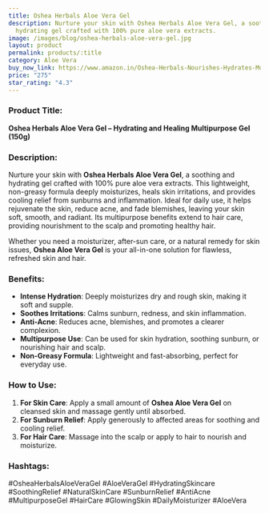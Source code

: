 ```yaml
---
title: Oshea Herbals Aloe Vera Gel
description: Nurture your skin with Oshea Herbals Aloe Vera Gel, a soothing and
  hydrating gel crafted with 100% pure aloe vera extracts.
image: /images/blog/oshea-herbals-aloe-vera-gel.jpg
layout: product
permalink: products/:title
category: Aloe Vera
buy_now_link: https://www.amazon.in/Oshea-Herbals-Nourishes-Hydrates-Multipurpose/dp/B0D45J179P/ref=sr_1_1_sspa?crid=1XMIOQ4WPBG6X&tag=ayushmonk-21
price: "275"
star_rating: "4.3"
---
```

### Product Title:
**Oshea Herbals Aloe Vera Gel – Hydrating and Healing Multipurpose Gel (150g)**

### Description:
Nurture your skin with **Oshea Herbals Aloe Vera Gel**, a soothing and hydrating gel crafted with 100% pure aloe vera extracts. This lightweight, non-greasy formula deeply moisturizes, heals skin irritations, and provides cooling relief from sunburns and inflammation. Ideal for daily use, it helps rejuvenate the skin, reduce acne, and fade blemishes, leaving your skin soft, smooth, and radiant. Its multipurpose benefits extend to hair care, providing nourishment to the scalp and promoting healthy hair.

Whether you need a moisturizer, after-sun care, or a natural remedy for skin issues, **Oshea Aloe Vera Gel** is your all-in-one solution for flawless, refreshed skin and hair.

### Benefits:
- **Intense Hydration**: Deeply moisturizes dry and rough skin, making it soft and supple.
- **Soothes Irritations**: Calms sunburn, redness, and skin inflammation.
- **Anti-Acne**: Reduces acne, blemishes, and promotes a clearer complexion.
- **Multipurpose Use**: Can be used for skin hydration, soothing sunburn, or nourishing hair and scalp.
- **Non-Greasy Formula**: Lightweight and fast-absorbing, perfect for everyday use.

### How to Use:
1. **For Skin Care**: Apply a small amount of **Oshea Aloe Vera Gel** on cleansed skin and massage gently until absorbed.
2. **For Sunburn Relief**: Apply generously to affected areas for soothing and cooling relief.
3. **For Hair Care**: Massage into the scalp or apply to hair to nourish and moisturize.

### Hashtags:
#OsheaHerbalsAloeVeraGel #AloeVeraGel #HydratingSkincare #SoothingRelief #NaturalSkinCare #SunburnRelief #AntiAcne #MultipurposeGel #HairCare #GlowingSkin #DailyMoisturizer #AloeVera
